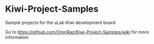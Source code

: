 # Kiwi-Project-Samples
Sample projects for the uLab Kiwi development board

Go to https://github.com/OmriRaz/Kiwi-Project-Samples/wiki for more information
